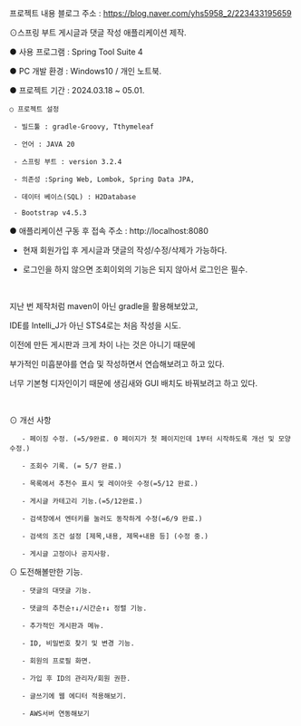 프로젝트 내용
블로그 주소 : https://blog.naver.com/yhs5958_2/223433195659

⊙스프링 부트 게시글과 댓글 작성 애플리케이션 제작.

  ● 사용 프로그램 : Spring Tool Suite 4

  ● PC 개발 환경 : Windows10 / 개인 노트북.

  ● 프로젝트 기간 : 2024.03.18 ~ 05.01.

    ○ 프로젝트 설정

     - 빌드툴 : gradle-Groovy, Tthymeleaf

     - 언어 : JAVA 20

     - 스프링 부트 : version 3.2.4

     - 의존성 :Spring Web, Lombok, Spring Data JPA, 

     - 데이터 베이스(SQL) : H2Database 

     - Bootstrap v4.5.3

  ● 애플리케이션 구동 후 접속 주소 :  http://localhost:8080

 - 현재 회원가입 후 게시글과 댓글의 작성/수정/삭제가 가능하다.

 - 로그인을 하지 않으면 조회이외의 기능은 되지 않아서 로그인은 필수.

​

지난 번 제작처럼 maven이 아닌 gradle을 활용해보았고,

IDE를 Intelli_J가 아닌 STS4로는 처음 작성을 시도.​

이전에 만든 게시판과 크게 차이 나는 것은 아니기 때문에

부가적인 미흡분야를 연습 및 작성하면서 연습해보려고 하고 있다.

너무 기본형 디자인이기 때문에 생김새와 GUI 배치도 바꿔보려고 하고 있다.

​

⊙ 개선 사항

       - 페이징 수정. (=5/9완료. 0 페이지가 첫 페이지인데 1부터 시작하도록 개선 및 모양 수정.)

       - 조회수 기록. (= 5/7 완료.)
       
       - 목록에서 추천수 표시 및 레이아웃 수정(=5/12 완료.)

       - 게시글 카테고리 기능.(=5/12완료.)
       
       - 검색창에서 엔터키를 눌러도 동작하게 수정(=6/9 완료.)
       
       - 검색의 조건 설정 [제목,내용, 제목+내용 등] (수정 중.)
       
       - 게시글 고정이나 공지사항.

⊙ 도전해볼만한 기능.

       - 댓글의 대댓글 기능.

       - 댓글의 추천순↑↓/시간순↑↓ 정렬 기능. 

       - 추가적인 게시판과 메뉴.

       - ID, 비밀번호 찾기 및 변경 기능.

       - 회원의 프로필 화면.

       - 가입 후 ID의 관리자/회원 권한.

       - 글쓰기에 웹 에디터 적용해보기.

       - AWS서버 연동해보기
